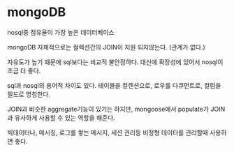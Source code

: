 # mongoDB

nosql중 점유율이 가장 높은 데이터베이스

mongoDB 자체적으로는 컬렉션간의 JOIN이 지원 되지않는다. (관계가 없다.)

자유도가 높기 떄문에 sql보다는 비교적 불안정하다. 대신에 확장성에 있어서 nosql이 조금 더 좋다.

sql과 nosql의 용어적 차이도 있다. 테이블을 컬렌션으로, 로우를 다큐먼트로, 컬럼을 필드로 명칭한다.

JOIN과 비슷한 aggregate기능이 있기는 하지만, mongoose에서 populate가 JOIN과 유사하게 사용할 수 있는 역할을 해준다.

빅데이터나, 메시징, 로그를 쌓는 메시지, 세션 관리등 비정형 데이터를 관리할때 사용하면 좋다.

